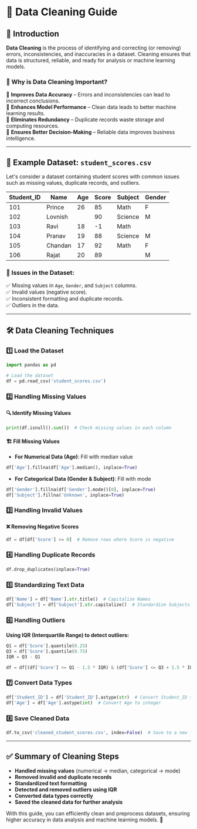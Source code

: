 # 📌 Data Cleaning Guide

## 📖 Introduction

**Data Cleaning** is the process of identifying and correcting (or removing) errors, inconsistencies, and inaccuracies in a dataset. Cleaning ensures that data is structured, reliable, and ready for analysis or machine learning models.

### 📌 Why is Data Cleaning Important?

🔹 **Improves Data Accuracy** – Errors and inconsistencies can lead to incorrect conclusions.  
🔹 **Enhances Model Performance** – Clean data leads to better machine learning results.  
🔹 **Eliminates Redundancy** – Duplicate records waste storage and computing resources.  
🔹 **Ensures Better Decision-Making** – Reliable data improves business intelligence.  

---

## 📂 Example Dataset: `student_scores.csv`

Let's consider a dataset containing student scores with common issues such as missing values, duplicate records, and outliers.

| Student_ID | Name   | Age | Score  | Subject  | Gender |
|------------|--------|-----|--------|----------|--------|
| 101        | Prince  | 26  | 85     | Math     | F      |
| 102        | Lovnish    |     | 90     | Science  | M      |
| 103        | Ravi  | 18  | -1     | Math     |        |
| 104        | Pranav   | 19  | 88     | Science  | M      |
| 105        | Chandan    | 17  | 92     | Math     | F      |
| 106        | Rajat | 20  | 89     |          | M      |

### 🛑 Issues in the Dataset:
✅ Missing values in `Age`, `Gender`, and `Subject` columns.  
✅ Invalid values (negative score).  
✅ Inconsistent formatting and duplicate records.  
✅ Outliers in the data.

---

## 🛠 Data Cleaning Techniques

### 1️⃣ Load the Dataset
```python
import pandas as pd

# Load the dataset
df = pd.read_csv('student_scores.csv')
```

### 2️⃣ Handling Missing Values

#### 🔍 Identify Missing Values
```python
print(df.isnull().sum())  # Check missing values in each column
```

#### 🏗 Fill Missing Values
- **For Numerical Data (Age)**: Fill with median value
```python
df['Age'].fillna(df['Age'].median(), inplace=True)
```
- **For Categorical Data (Gender & Subject)**: Fill with mode
```python
df['Gender'].fillna(df['Gender'].mode()[0], inplace=True)
df['Subject'].fillna('Unknown', inplace=True)
```

### 3️⃣ Handling Invalid Values

#### ❌ Removing Negative Scores
```python
df = df[df['Score'] >= 0]  # Remove rows where Score is negative
```

### 4️⃣ Handling Duplicate Records
```python
df.drop_duplicates(inplace=True)
```

### 5️⃣ Standardizing Text Data
```python
df['Name'] = df['Name'].str.title()  # Capitalize Names
df['Subject'] = df['Subject'].str.capitalize()  # Standardize Subjects
```

### 6️⃣ Handling Outliers

**Using IQR (Interquartile Range) to detect outliers:**
```python
Q1 = df['Score'].quantile(0.25)
Q3 = df['Score'].quantile(0.75)
IQR = Q3 - Q1

df = df[(df['Score'] >= Q1 - 1.5 * IQR) & (df['Score'] <= Q3 + 1.5 * IQR)]
```

### 7️⃣ Convert Data Types
```python
df['Student_ID'] = df['Student_ID'].astype(str)  # Convert Student_ID to string
df['Age'] = df['Age'].astype(int)  # Convert Age to integer
```

### 8️⃣ Save Cleaned Data
```python
df.to_csv('cleaned_student_scores.csv', index=False)  # Save to a new file
```

---

## ✅ Summary of Cleaning Steps
- **Handled missing values** (numerical → median, categorical → mode)
- **Removed invalid and duplicate records**
- **Standardized text formatting**
- **Detected and removed outliers using IQR**
- **Converted data types correctly**
- **Saved the cleaned data for further analysis**

With this guide, you can efficiently clean and preprocess datasets, ensuring higher accuracy in data analysis and machine learning models. 🚀

